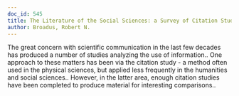 ```yaml
---
doc_id: 545
title: The Literature of the Social Sciences: a Survey of Citation Studies
author: Broadus, Robert N.
---
```


The great concern with scientific communication in the last few decades has 
produced a number of studies analyzing the use of information.. One approach to
these matters has been via the citation study - a method often used in the physical 
sciences, but applied less frequently in the humanities and social sciences..
However, in the latter area, enough citation studies have been completed to 
produce material for interesting comparisons..